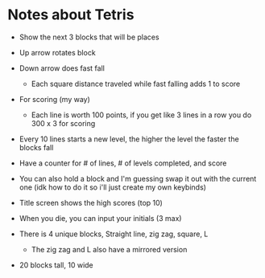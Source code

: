 # Notes about Tetris

- Show the next 3 blocks that will be places

- Up arrow rotates block
- Down arrow does fast fall
    - Each square distance traveled while fast falling adds 1 to score

- For scoring (my way)
    - Each line is worth 100 points, if you get like 3 lines in a row you do 300 x 3 for scoring

- Every 10 lines starts a new level, the higher the level the faster the blocks fall

- Have a counter for # of lines, # of levels completed, and score

- You can also hold a block and I'm guessing swap it out with the current one (idk how to do it so i'll just create my own keybinds)

- Title screen shows the high scores (top 10)

- When you die, you can input your initials (3 max)

- There is 4 unique blocks, Straight line, zig zag, square, L
    - The zig zag and L also have a mirrored version

- 20 blocks tall, 10 wide
